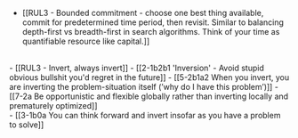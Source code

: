 - [[RUL3 - Bounded commitment - choose one best thing available, commit for predetermined time period, then revisit. Similar to balancing depth-first vs breadth-first in search algorithms. Think of your time as quantifiable resource like capital.]]
<br>
- [[RUL3 - Invert, always invert]]
- [[2-1b2b1 'Inversion' - Avoid stupid obvious bullshit you'd regret in the future]]
- [[5-2b1a2 When you invert, you are inverting the problem-situation itself (’why do I have this problem’)]]
- [[7-2a Be opportunistic and flexible globally rather than inverting locally and prematurely optimized]]
<br>
- [[3-1b0a You can think forward and invert insofar as you have a problem to solve]]
